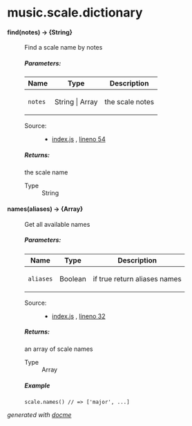 # music.scale.dictionary


<!-- START docme generated API please keep comment here to allow auto update -->
<!-- DON'T EDIT THIS SECTION, INSTEAD RE-RUN docme TO UPDATE -->

<div>
<div class="jsdoc-githubify">
<section>
<article>
<div class="container-overview">
<dl class="details">
</dl>
</div>
<dl>
<dt>
<h4 class="name" id="find"><span class="type-signature"></span>find<span class="signature">(notes)</span><span class="type-signature"> &rarr; {String}</span></h4>
</dt>
<dd>
<div class="description">
<p>Find a scale name by notes</p>
</div>
<h5>Parameters:</h5>
<table class="params">
<thead>
<tr>
<th>Name</th>
<th>Type</th>
<th class="last">Description</th>
</tr>
</thead>
<tbody>
<tr>
<td class="name"><code>notes</code></td>
<td class="type">
<span class="param-type">String</span>
|
<span class="param-type">Array</span>
</td>
<td class="description last"><p>the scale notes</p></td>
</tr>
</tbody>
</table>
<dl class="details">
<dt class="tag-source">Source:</dt>
<dd class="tag-source"><ul class="dummy">
<li>
<a href="https://github.com/danigb/music.scale.dictionary/blob/master/index.js">index.js</a>
<span>, </span>
<a href="https://github.com/danigb/music.scale.dictionary/blob/master/index.js#L54">lineno 54</a>
</li>
</ul></dd>
</dl>
<h5>Returns:</h5>
<div class="param-desc">
<p>the scale name</p>
</div>
<dl>
<dt>
Type
</dt>
<dd>
<span class="param-type">String</span>
</dd>
</dl>
</dd>
<dt>
<h4 class="name" id="names"><span class="type-signature"></span>names<span class="signature">(aliases)</span><span class="type-signature"> &rarr; {Array}</span></h4>
</dt>
<dd>
<div class="description">
<p>Get all available names</p>
</div>
<h5>Parameters:</h5>
<table class="params">
<thead>
<tr>
<th>Name</th>
<th>Type</th>
<th class="last">Description</th>
</tr>
</thead>
<tbody>
<tr>
<td class="name"><code>aliases</code></td>
<td class="type">
<span class="param-type">Boolean</span>
</td>
<td class="description last"><p>if true return aliases names</p></td>
</tr>
</tbody>
</table>
<dl class="details">
<dt class="tag-source">Source:</dt>
<dd class="tag-source"><ul class="dummy">
<li>
<a href="https://github.com/danigb/music.scale.dictionary/blob/master/index.js">index.js</a>
<span>, </span>
<a href="https://github.com/danigb/music.scale.dictionary/blob/master/index.js#L32">lineno 32</a>
</li>
</ul></dd>
</dl>
<h5>Returns:</h5>
<div class="param-desc">
<p>an array of scale names</p>
</div>
<dl>
<dt>
Type
</dt>
<dd>
<span class="param-type">Array</span>
</dd>
</dl>
<h5>Example</h5>
<pre class="prettyprint"><code>scale.names() // => ['major', ...]</code></pre>
</dd>
</dl>
</article>
</section>
</div>

*generated with [docme](https://github.com/thlorenz/docme)*
</div>
<!-- END docme generated API please keep comment here to allow auto update -->
